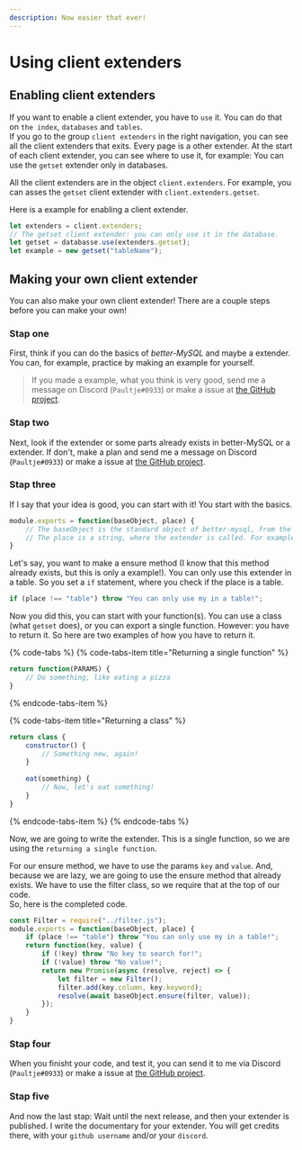 ```yaml
---
description: Now easier that ever!
---
```


# Using client extenders

## Enabling client extenders

If you want to enable a client extender, you have to `use` it. You can do that on `the index`, `databases` and `tables`.   
If you go to the group `client extenders` in the right navigation, you can see all the client extenders that exits. Every page is a other extender. At the start of each client extender, you can see where to use it, for example: You can use the `getset` extender only in databases.

All the client extenders are in the object `client.extenders`. For example, you can asses the `getset` client extender with `client.extenders.getset`. 

Here is a example for enabling a client extender.

```javascript
let extenders = client.extenders;
// The getset client extender: you can only use it in the database.
let getset = databasse.use(extenders.getset);
let example = new getset("tableName");
```

## Making your own client extender

You can also make your own client extender! There are a couple steps before you can make your own!

### Stap one

First, think if you can do the basics of _better-MySQL_ and maybe a extender. You can, for example, practice by making an example for yourself. 

> If you made a example, what you think is very good, send me a message on Discord \(`Paultje#0933`\) or make a issue at [the GitHub project](https://github.com/Paultje52/better-mysql).

### Stap two

Next, look if the extender or some parts already exists in better-MySQL or a extender. If don't, make a plan and send me a message on Discord \(`Paultje#0933`\) or make a issue at [the GitHub project](https://github.com/Paultje52/better-mysql).

### Stap three

If I say that your idea is good, you can start with it! You start with the basics.

```javascript
module.exports = function(baseObject, place) {
    // The baseObject is the standard object of better-mysql, from the place where it is called.
    // The place is a string, where the extender is called. For example: "index", "database" or "table".
}
```

Let's say, you want to make a ensure method \(I know that this method already exists, but this is only a example!\). You can only use this extender in a table. So you set a `if` statement, where you check if the place is a table.

```javascript
if (place !== "table") throw "You can only use my in a table!";
```

Now you did this, you can start with your function\(s\). You can use a class \(what `getset` does\), or you can export a single function. However: you have to return it. So here are two examples of how you have to return it.

{% code-tabs %}
{% code-tabs-item title="Returning a single function" %}
```javascript
return function(PARAMS) {
    // Do something, like eating a pizza
}
```
{% endcode-tabs-item %}

{% code-tabs-item title="Returning a class" %}
```javascript
return class {
    constructor() {
        // Something new, again!
    }
    
    eat(something) {
        // Now, let's eat something!
    }
}
```
{% endcode-tabs-item %}
{% endcode-tabs %}

Now, we are going to write the extender. This is a single function, so we are using the `returning a single function`.

For our ensure method, we have to use the params `key` and `value`. And, because we are lazy, we are going to use the ensure method that already exists. We have to use the filter class, so we require that at the top of our code.   
So, here is the completed code.

```javascript
const Filter = require("../filter.js");
module.exports = function(baseObject, place) {
    if (place !== "table") throw "You can only use my in a table!";
    return function(key, value) {
        if (!key) throw "No key to search for!";
        if (!value) throw "No value!";
        return new Promise(async (resolve, reject) => {
            let filter = new Filter();
            filter.add(key.column, key.keyword);
            resolve(await baseObject.ensure(filter, value));
        });
    }
}
```

### Stap four

When you finisht your code, and test it, you can send it to me via Discord \(`Paultje#0933`\) or make a issue at [the GitHub project](https://github.com/Paultje52/better-mysql).

### Stap five

And now the last stap: Wait until the next release, and then your extender is published. I write the documentary for your extender. You will get credits there, with your `github username` and/or your `discord`. 

